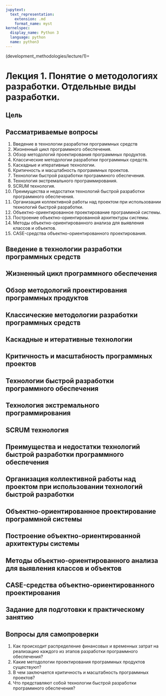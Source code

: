 ```yaml
---
jupytext:
  text_representation:
    extension: .md
    format_name: myst
kernelspec:
  display_name: Python 3
  language: python
  name: python3
---
```


(development_methodologies/lecture/1)=
# Лекция 1. Понятие о методологиях разработки. Отдельные виды разработки.

## Цель

## Рассматриваемые вопросы
1. Введение в технологии разработки программных средств
2. Жизненный цикл программного обеспечения.
3. Обзор методологий проектирования программных продуктов.
4. Классические методологии разработки программных средств.
5. Каскадные и итеративные технологии.
6. Критичность и масштабность программных проектов.
7. Технологии быстрой разработки программного обеспечения.
8. Технология экстремального программирования.
9. SCRUM технология.
10. Преимущества и недостатки технологий быстрой разработки программного обеспечения.
11. Организация коллективной работы над проектом при использовании технологий быстрой разработки.
12. Объектно-ориентированное проектирование программной системы.
13. Построение объектно-ориентированной архитектуры системы.
14. Методы объектно-ориентированного анализа для выявления классов и объектов.
15. CASE-средства объектно-ориентированного проектирования.

## Введение в технологии разработки программных средств

## Жизненный цикл программного обеспечения

## Обзор методологий проектирования программных продуктов

## Классические методологии разработки программных средств

## Каскадные и итеративные технологии

## Критичность и масштабность программных проектов

## Технологии быстрой разработки программного обеспечения

## Технология экстремального программирования

## SCRUM технология

## Преимущества и недостатки технологий быстрой разработки программного обеспечения

## Организация коллективной работы над проектом при использовании технологий быстрой разработки

## Объектно-ориентированное проектирование программной системы

## Построение объектно-ориентированной архитектуры системы

## Методы объектно-ориентированного анализа для выявления классов и объектов

## CASE-средства объектно-ориентированного проектирования

## Задание для подготовки к практическому занятию

## Вопросы для самопроверки
1. Как происходит распределение финансовых и временных затрат на реализацию каждого из этапов разработки программного обеспечения?
2. Какие методологии проектирования программных продуктов существуют?
3. В чем заключается критичность и масштабность программных проектов?
4. Что представляют собой технологии быстрой разработки программного обеспечения?
